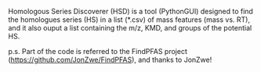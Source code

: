 Homologous Series Discoverer (HSD) is a tool (PythonGUI) designed to find the homologues series (HS) in a list (*.csv) of mass features (mass vs. RT), and it also ouput a list containing the m/z, KMD, and groups of the potential HS.

p.s. Part of the code is referred to the FindPFAS project (https://github.com/JonZwe/FindPFAS), and thanks to JonZwe!
